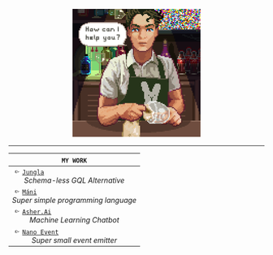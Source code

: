 <p align="center">
	<img src="animation.gif?raw=true" width="50%" height="50%"/>
</p>

<hr />

| `MY WORK` |
| --------- |
| <img src="arrow.png" width="20px" height="10px" /><a href="https://github.com/crazywolf132/jungla">`Jungla`</a><br /><center><i>Schema-less GQL Alternative</i></center> |
| <img src="arrow.png" width="20px" height="10px" /><a href="https://github.com/https://github.com/mani-language/Mani">`Máni`</a><br /><center><i>Super simple programming language</i></center> |
| <img src="arrow.png" width="20px" height="10px" /><a href="https://github.com/https://github.com/crazywolf132/Asher.Ai">`Asher.Ai`</a><br /><center><i>Machine Learning Chatbot</i></center> |
| <img src="arrow.png" width="20px" height="10px" /><a href="https://github.com/https://github.com/https://github.com/foxycorps/nanoevent">`Nano Event`</a><br /><center><i>Super small event emitter</i></center> |
